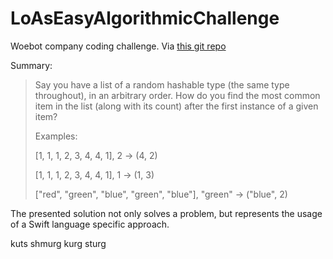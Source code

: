 # LoAsEasyAlgorithmicChallenge

Woebot company coding challenge. Via [this git repo](https://gist.github.com/dmoreh/ba524ec60c99920d5c7e6adf9cdf8dee/)

Summary:

>Say you have a list of a random hashable type (the same type throughout), in an arbitrary order.
>How do you find the most common item in the list (along with its count) after the first instance of a given item?
>
>Examples:
>
>[1, 1, 1, 2, 3, 4, 4, 1], 2 -> (4, 2)
>
>[1, 1, 1, 2, 3, 4, 4, 1], 1 -> (1, 3)
>
>["red", "green", "blue", "green", "blue"], "green" -> ("blue", 2)
>


The presented solution not only solves a problem, but represents the usage of a Swift language specific approach.

kuts
shmurg
kurg
sturg
